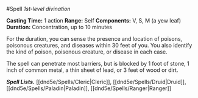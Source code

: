 #Spell
*1st-level divination*

**Casting Time:** 1 action
**Range:** Self
**Components:** V, S, M (a yew leaf)
**Duration:** Concentration, up to 10 minutes
 
For the duration, you can sense the presence and location of poisons, poisonous creatures, and diseases within 30 feet of you. You also identify the kind of poison, poisonous creature, or disease in each case.

The spell can penetrate most barriers, but is blocked by 1 foot of stone, 1 inch of common metal, a thin sheet of lead, or 3 feet of wood or dirt.

***Spell Lists.*** [[dnd5e/Spells/Cleric\|Cleric]], [[dnd5e/Spells/Druid\|Druid]], [[dnd5e/Spells/Paladin\|Paladin]], [[dnd5e/Spells/Ranger\|Ranger]]